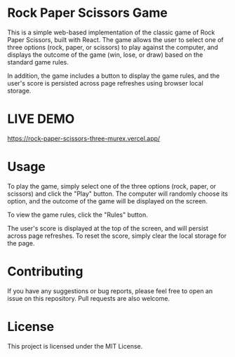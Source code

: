 # Rock Paper Scissors Game
This is a simple web-based implementation of the classic game of Rock Paper Scissors, built with React. The game allows the user to select one of three options (rock, paper, or scissors) to play against the computer, and displays the outcome of the game (win, lose, or draw) based on the standard game rules.

In addition, the game includes a button to display the game rules, and the user's score is persisted across page refreshes using browser local storage.


# LIVE DEMO
https://rock-paper-scissors-three-murex.vercel.app/


# Usage
To play the game, simply select one of the three options (rock, paper, or scissors) and click the "Play" button. The computer will randomly choose its option, and the outcome of the game will be displayed on the screen.

To view the game rules, click the "Rules" button.

The user's score is displayed at the top of the screen, and will persist across page refreshes. To reset the score, simply clear the local storage for the page.

# Contributing
If you have any suggestions or bug reports, please feel free to open an issue on this repository. Pull requests are also welcome.

# License
This project is licensed under the MIT License.
